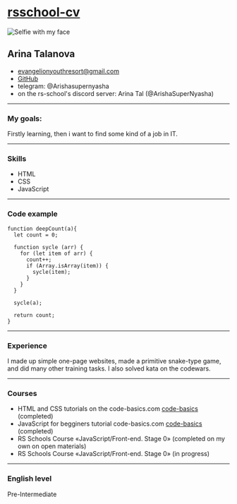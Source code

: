 # [rsschool-cv](https://github.com/ArishaSuperNyasha/rsschool-cv)
![Selfie with my face](/img/my-face.jpg "Selfie with my face")
## Arina Talanova
* evangelionyouthresort@gmail.com 
* [GitHub](https://github.com/ArishaSuperNyasha) 
* telegram: @Arishasupernyasha 
* on the rs-school's discord server: Arina Tal (@ArishaSuperNyasha)
***
### My goals:
Firstly learning, then i want to find some kind of a job in IT.
***
### Skills
* HTML 
* CSS
* JavaScript
***
### Code example
```
function deepCount(a){
  let count = 0;
  
  function sycle (arr) {
    for (let item of arr) {
      count++;
      if (Array.isArray(item)) {
        sycle(item);
      }
    }
  }
  
  sycle(a);
  
  return count;
}
```
***
### Experience
I made up simple one-page websites, made a primitive snake-type game, and did many other training tasks. I also solved kata on the codewars.
***
### Courses
* HTML and CSS tutorials on the code-basics.com [code-basics](https://code-basics.com/ru/languages/css) (completed)
* JavaScript for begginers tutorial code-basics.com [code-basics](https://code-basics.com/ru/languages/javascript) (completed)
* RS Schools Course «JavaScript/Front-end. Stage 0» (completed on my own on open materials)
* RS Schools Course «JavaScript/Front-end. Stage 0» (in progress)
***
### English level
Pre-Intermediate 
